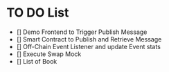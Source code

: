 # TO DO List

- [] Demo Frontend to Trigger Publish Message
- [] Smart Contract to Publish and Retrieve Message
- [] Off-Chain Event Listener and update Event stats
- [] Execute Swap Mock
- [] List of Book
